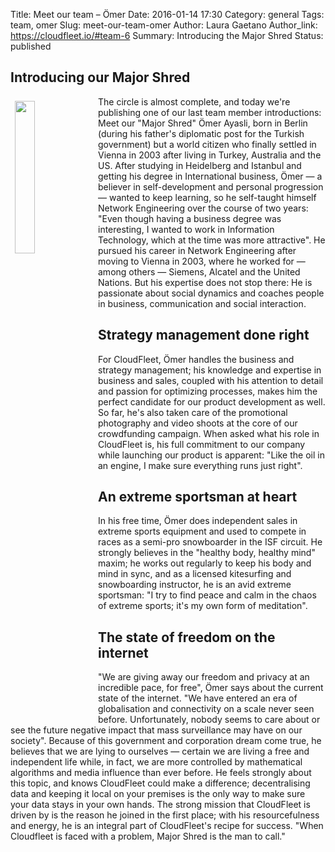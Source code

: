 Title: Meet our team – Ömer
Date: 2016-01-14 17:30
Category: general
Tags: team, omer
Slug: meet-our-team-omer
Author: Laura Gaetano
Author_link: https://cloudfleet.io/#team-6
Summary: Introducing the Major Shred
Status: published

## Introducing our Major Shred

<img class="intro-image" src="{filename}/img/Omer.png" style="float: left; width: 25%; margin: 0.5em">
The circle is almost complete, and today we're publishing one of our last team member introductions: Meet our "Major Shred" Ömer Ayasli, born in Berlin (during his father's diplomatic post for the Turkish government) but a world citizen who finally settled in Vienna in 2003 after living in Turkey, Australia and the US.  
After studying in Heidelberg and Istanbul and getting his degree in International business, Ömer — a believer in self-development and personal progression — wanted to keep learning, so he self-taught himself Network Engineering over the course of two years: "Even though having a business degree was interesting, I wanted to work in Information Technology, which at the time was more attractive". He pursued his career in Network Engineering after moving to Vienna in 2003, where he worked for — among others — Siemens, Alcatel and the United Nations. But his expertise does not stop there: He is passionate about social dynamics and coaches people in business, communication and social interaction.  

## Strategy management done right

For CloudFleet, Ömer handles the business and strategy management; his knowledge and expertise in business and sales, coupled with his attention to detail and passion for optimizing processes, makes him the perfect candidate for our product development as well. So far, he's also taken care of the promotional photography and video shoots at the core of our crowdfunding campaign. When asked what his role in CloudFleet is, his full commitment to our company while launching our product is apparent: "Like the oil in an engine, I make sure everything runs just right".

## An extreme sportsman at heart

In his free time, Ömer does independent sales in extreme sports equipment and used to compete in races as a semi-pro snowboarder in the ISF circuit. He strongly believes in the "healthy body, healthy mind" maxim; he works out regularly to keep his body and mind in sync, and as a licensed kitesurfing and snowboarding instructor, he is an avid extreme sportsman: "I try to find peace and calm in the chaos of extreme sports; it's my own form of meditation". 

## The state of freedom on the internet

"We are giving away our freedom and privacy at an incredible pace, for free", Ömer says about the current state of the internet. "We have entered an era of globalisation and connectivity on a scale never seen before. Unfortunately, nobody seems to care about or see the future negative impact that mass surveillance may have on our society". Because of this government and corporation dream come true, he believes that we are lying to ourselves — certain we are living a free and independent life while, in fact, we are more controlled by mathematical algorithms and media influence than ever before.
He feels strongly about this topic, and knows CloudFleet could make a difference; decentralising data and keeping it local on your premises is the only way to make sure your data stays in your own hands. The strong mission that CloudFleet is driven by is the reason he joined in the first place; with his resourcefulness and energy, he is an integral part of CloudFleet's recipe for success. 
"When Cloudfleet is faced with a problem, Major Shred is the man to call."
